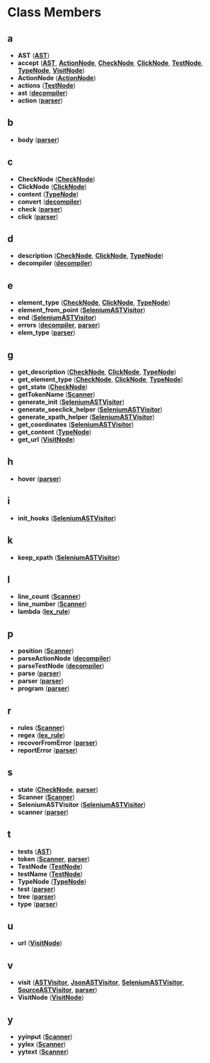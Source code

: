 
# Class Members



## a

* **AST** ([**AST**](classAST.md))
* **accept** ([**AST**](classAST.md), [**ActionNode**](classActionNode.md), [**CheckNode**](classCheckNode.md), [**ClickNode**](classClickNode.md), [**TestNode**](classTestNode.md), [**TypeNode**](classTypeNode.md), [**VisitNode**](classVisitNode.md))
* **ActionNode** ([**ActionNode**](classActionNode.md))
* **actions** ([**TestNode**](classTestNode.md))
* **ast** ([**decompiler**](classdecompiler.md))
* **action** ([**parser**](classparser.md))


## b

* **body** ([**parser**](classparser.md))


## c

* **CheckNode** ([**CheckNode**](classCheckNode.md))
* **ClickNode** ([**ClickNode**](classClickNode.md))
* **content** ([**TypeNode**](classTypeNode.md))
* **convert** ([**decompiler**](classdecompiler.md))
* **check** ([**parser**](classparser.md))
* **click** ([**parser**](classparser.md))


## d

* **description** ([**CheckNode**](classCheckNode.md), [**ClickNode**](classClickNode.md), [**TypeNode**](classTypeNode.md))
* **decompiler** ([**decompiler**](classdecompiler.md))


## e

* **element\_type** ([**CheckNode**](classCheckNode.md), [**ClickNode**](classClickNode.md), [**TypeNode**](classTypeNode.md))
* **element\_from\_point** ([**SeleniumASTVisitor**](classSeleniumASTVisitor.md))
* **end** ([**SeleniumASTVisitor**](classSeleniumASTVisitor.md))
* **errors** ([**decompiler**](classdecompiler.md), [**parser**](classparser.md))
* **elem\_type** ([**parser**](classparser.md))


## g

* **get\_description** ([**CheckNode**](classCheckNode.md), [**ClickNode**](classClickNode.md), [**TypeNode**](classTypeNode.md))
* **get\_element\_type** ([**CheckNode**](classCheckNode.md), [**ClickNode**](classClickNode.md), [**TypeNode**](classTypeNode.md))
* **get\_state** ([**CheckNode**](classCheckNode.md))
* **getTokenName** ([**Scanner**](classScanner.md))
* **generate\_init** ([**SeleniumASTVisitor**](classSeleniumASTVisitor.md))
* **generate\_seeclick\_helper** ([**SeleniumASTVisitor**](classSeleniumASTVisitor.md))
* **generate\_xpath\_helper** ([**SeleniumASTVisitor**](classSeleniumASTVisitor.md))
* **get\_coordinates** ([**SeleniumASTVisitor**](classSeleniumASTVisitor.md))
* **get\_content** ([**TypeNode**](classTypeNode.md))
* **get\_url** ([**VisitNode**](classVisitNode.md))


## h

* **hover** ([**parser**](classparser.md))


## i

* **init\_hooks** ([**SeleniumASTVisitor**](classSeleniumASTVisitor.md))


## k

* **keep\_xpath** ([**SeleniumASTVisitor**](classSeleniumASTVisitor.md))


## l

* **line\_count** ([**Scanner**](classScanner.md))
* **line\_number** ([**Scanner**](classScanner.md))
* **lambda** ([**lex\_rule**](structlex__rule.md))


## p

* **position** ([**Scanner**](classScanner.md))
* **parseActionNode** ([**decompiler**](classdecompiler.md))
* **parseTestNode** ([**decompiler**](classdecompiler.md))
* **parse** ([**parser**](classparser.md))
* **parser** ([**parser**](classparser.md))
* **program** ([**parser**](classparser.md))


## r

* **rules** ([**Scanner**](classScanner.md))
* **regex** ([**lex\_rule**](structlex__rule.md))
* **recoverFromError** ([**parser**](classparser.md))
* **reportError** ([**parser**](classparser.md))


## s

* **state** ([**CheckNode**](classCheckNode.md), [**parser**](classparser.md))
* **Scanner** ([**Scanner**](classScanner.md))
* **SeleniumASTVisitor** ([**SeleniumASTVisitor**](classSeleniumASTVisitor.md))
* **scanner** ([**parser**](classparser.md))


## t

* **tests** ([**AST**](classAST.md))
* **token** ([**Scanner**](classScanner.md), [**parser**](classparser.md))
* **TestNode** ([**TestNode**](classTestNode.md))
* **testName** ([**TestNode**](classTestNode.md))
* **TypeNode** ([**TypeNode**](classTypeNode.md))
* **test** ([**parser**](classparser.md))
* **tree** ([**parser**](classparser.md))
* **type** ([**parser**](classparser.md))


## u

* **url** ([**VisitNode**](classVisitNode.md))


## v

* **visit** ([**ASTVisitor**](classASTVisitor.md), [**JsonASTVisitor**](classJsonASTVisitor.md), [**SeleniumASTVisitor**](classSeleniumASTVisitor.md), [**SourceASTVisitor**](classSourceASTVisitor.md), [**parser**](classparser.md))
* **VisitNode** ([**VisitNode**](classVisitNode.md))


## y

* **yyinput** ([**Scanner**](classScanner.md))
* **yylex** ([**Scanner**](classScanner.md))
* **yytext** ([**Scanner**](classScanner.md))




